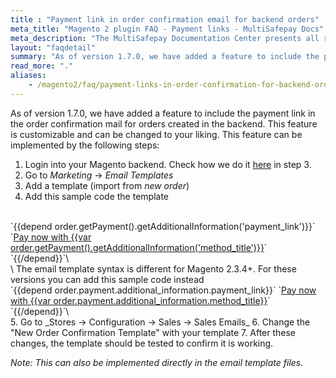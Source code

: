 ```yaml
---
title : "Payment link in order confirmation email for backend orders"
meta_title: "Magento 2 plugin FAQ - Payment links - MultiSafepay Docs"
meta_description: "The MultiSafepay Documentation Center presents all relevant information about our Plugins and API. You can also find support pages for payment methods, tools and general questions as well as the contact details of our Support and Integration Teams."
layout: "faqdetail"
summary: "As of version 1.7.0, we have added a feature to include the payment link in the order confirmation mail for orders created in the backend. This feature is customizable and can be changed to your liking."
read_more: "."
aliases:
    - /magento2/faq/payment-links-in-order-confirmation-for-backend-orders
---
```


As of version 1.7.0, we have added a feature to include the payment link in the order confirmation mail for orders created in the backend. This feature is customizable and can be changed to your liking. This feature can be implemented by the following steps:

1. Login into your Magento backend. Check how we do it [here](/integrations/plugins/magento2/old/) in step 3. 
2. Go to _Marketing_ -> _Email Templates_
3. Add a template (import from _new order_)
4. Add this sample code the template
</br>
`{{depend order.getPayment().getAdditionalInformation('payment_link')}}`
`<a href="{{var order.getPayment().getAdditionalInformation('payment_link')}}">Pay now with {{var order.getPayment().getAdditionalInformation('method_title')}}</a>`
`{{/depend}}`\
</br>\
The email template syntax is different for Magento 2.3.4+. For these versions you can add this sample code instead
</br>
`{{depend order.payment.additional_information.payment_link}}`
`<a href="{{var order.payment.additional_information.payment_link}}">Pay now with {{var order.payment.additional_information.method_title}}</a>`
`{{/depend}}`\
</br>
5. Go to _Stores -> Configuration → Sales → Sales Emails_
6. Change the "New Order Confirmation Template" with your template
7. After these changes, the template should be tested to confirm it is working.

_Note: This can also be implemented directly in the email template files._

